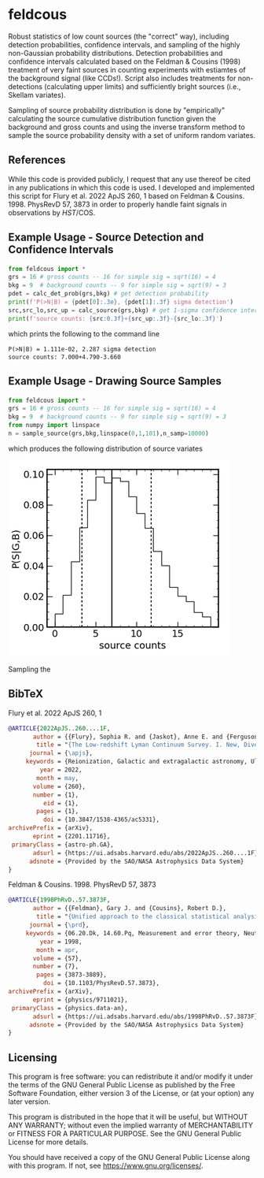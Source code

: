 # feldcous
Robust statistics of low count sources (the "correct" way),
including detection probabilities, confidence intervals, 
and sampling of the highly non-Gaussian probability 
distributions. Detection probabilities and confidence 
intervals calculated based on the
Feldman & Cousins (1998) treatment of 
very faint sources in counting experiments with estiamtes
of the background signal (like CCDs!). Script also includes
treatments for non-detections (calculating upper limits)
and sufficiently bright sources (i.e., Skellam variates).

Sampling of source probability distribution is done by
"empirically" calculating the source cumulative distribution
function given the background and gross counts and using the 
inverse transform method to sample the source probability 
density with a set of uniform random variates.

## References
While this code is provided publicly, I request that any use 
thereof be cited in any publications in which this code is used.
I developed and implemented this script for Flury et al. 2022 ApJS 260, 1
based on Feldman & Cousins. 1998. PhysRevD 57, 3873 in order 
to properly handle faint signals in observations by _HST_/COS.

## Example Usage - Source Detection and Confidence Intervals
``` python 
from feldcous import *
grs = 16 # gross counts -- 16 for simple sig = sqrt(16) = 4
bkg = 9  # background counts -- 9 for simple sig = sqrt(9) = 3
pdet = calc_det_prob(grs,bkg) # get detection probability
print(f'P(>N|B) = {pdet[0]:.3e}, {pdet[1]:.3f} sigma detection')
src,src_lo,src_up = calc_source(grs,bkg) # get 1-sigma confidence intervals
print(f'source counts: {src:0.3f}+{src_up:.3f}-{src_lo:.3f}')
```
which prints the following to the command line
```
P(>N|B) = 1.111e-02, 2.287 sigma detection
source counts: 7.000+4.790-3.660
```

## Example Usage - Drawing Source Samples
``` python 
from feldcous import *
grs = 16 # gross counts -- 16 for simple sig = sqrt(16) = 4
bkg = 9  # background counts -- 9 for simple sig = sqrt(9) = 3
from numpy import linspace
n = sample_source(grs,bkg,linspace(0,1,101),n_samp=10000)
```
which produces the following distribution of source variates

![histogram of variates drawn from the distribution of a faint signal given the gross and background counts](feldcous_examp.png "Faint source counts distribution")

Sampling the 
## BibTeX
Flury et al. 2022 ApJS 260, 1
``` bibtex
@ARTICLE{2022ApJS..260....1F,
       author = {{Flury}, Sophia R. and {Jaskot}, Anne E. and {Ferguson}, Harry C. and {Worseck}, G{\'a}bor and {Makan}, Kirill and {Chisholm}, John and {Saldana-Lopez}, Alberto and {Schaerer}, Daniel and {McCandliss}, Stephan and {Wang}, Bingjie and {Ford}, N.~M. and {Heckman}, Timothy and {Ji}, Zhiyuan and {Giavalisco}, Mauro and {Amorin}, Ricardo and {Atek}, Hakim and {Blaizot}, Jeremy and {Borthakur}, Sanchayeeta and {Carr}, Cody and {Castellano}, Marco and {Cristiani}, Stefano and {De Barros}, Stephane and {Dickinson}, Mark and {Finkelstein}, Steven L. and {Fleming}, Brian and {Fontanot}, Fabio and {Garel}, Thibault and {Grazian}, Andrea and {Hayes}, Matthew and {Henry}, Alaina and {Mauerhofer}, Valentin and {Micheva}, Genoveva and {Oey}, M.~S. and {Ostlin}, Goran and {Papovich}, Casey and {Pentericci}, Laura and {Ravindranath}, Swara and {Rosdahl}, Joakim and {Rutkowski}, Michael and {Santini}, Paola and {Scarlata}, Claudia and {Teplitz}, Harry and {Thuan}, Trinh and {Trebitsch}, Maxime and {Vanzella}, Eros and {Verhamme}, Anne and {Xu}, Xinfeng},
        title = "{The Low-redshift Lyman Continuum Survey. I. New, Diverse Local Lyman Continuum Emitters}",
      journal = {\apjs},
     keywords = {Reionization, Galactic and extragalactic astronomy, Ultraviolet astronomy, Hubble Space Telescope, 1383, 563, 1736, 761, Astrophysics - Astrophysics of Galaxies, Astrophysics - Cosmology and Nongalactic Astrophysics},
         year = 2022,
        month = may,
       volume = {260},
       number = {1},
          eid = {1},
        pages = {1},
          doi = {10.3847/1538-4365/ac5331},
archivePrefix = {arXiv},
       eprint = {2201.11716},
 primaryClass = {astro-ph.GA},
       adsurl = {https://ui.adsabs.harvard.edu/abs/2022ApJS..260....1F},
      adsnote = {Provided by the SAO/NASA Astrophysics Data System}
}
```

Feldman & Cousins. 1998. PhysRevD 57, 3873
``` bibtex
@ARTICLE{1998PhRvD..57.3873F,
       author = {{Feldman}, Gary J. and {Cousins}, Robert D.},
        title = "{Unified approach to the classical statistical analysis of small signals}",
      journal = {\prd},
     keywords = {06.20.Dk, 14.60.Pq, Measurement and error theory, Neutrino mass and mixing, Physics - Data Analysis, Statistics and Probability, High Energy Physics - Experiment},
         year = 1998,
        month = apr,
       volume = {57},
       number = {7},
        pages = {3873-3889},
          doi = {10.1103/PhysRevD.57.3873},
archivePrefix = {arXiv},
       eprint = {physics/9711021},
 primaryClass = {physics.data-an},
       adsurl = {https://ui.adsabs.harvard.edu/abs/1998PhRvD..57.3873F},
      adsnote = {Provided by the SAO/NASA Astrophysics Data System}
}
```

## Licensing
This program is free software: you can redistribute it and/or modify it under the terms of the GNU General Public License as published by the Free Software Foundation, either version 3 of the License, or (at your option) any later version.

This program is distributed in the hope that it will be useful, but WITHOUT ANY WARRANTY; without even the implied warranty of MERCHANTABILITY or FITNESS FOR A PARTICULAR PURPOSE. See the GNU General Public License for more details.

You should have received a copy of the GNU General Public License along with this program. If not, see <https://www.gnu.org/licenses/>.
